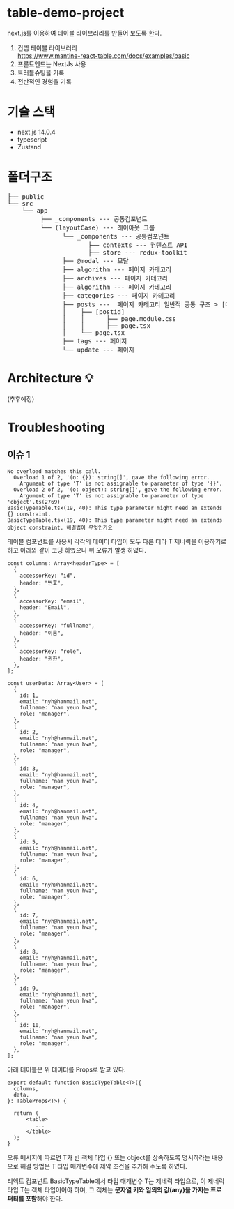 # table-demo-project
next.js를 이용하여 테이블 라이브러리를 만들어 보도록 한다.

1. 컨셉 테이블 라이브러리
</br> https://www.mantine-react-table.com/docs/examples/basic 
3. 프론트엔드는 NextJs 사용
4. 트러블슈팅을 기록
5. 전반적인 경험을 기록
  

# 기술 스택
- next.js 14.0.4
- typescript
- Zustand


# 폴더구조

<pre>
├── public
└── src
    └── app
         ├── _components --- 공통컴포넌트 
         └── (layoutCase) --- 레이아웃 그룹
               └── _components --- 공통컴포넌트 
                      ├── contexts --- 컨텐스트 API
                      ├── store --- redux-toolkit
               ├── @modal --- 모달
               ├── algorithm --- 페이지 카테고리
               ├── archives --- 페이지 카테고리
               ├── algorithm --- 페이지 카테고리
               ├── categories --- 페이지 카테고리
               ├── posts ---  페이지 카테고리 일반적 공통 구조 > [다이나믹라우팅 slug]에 따라 내부로 page.tsx가 더 들어 있는 정도로 차이가 있다.
               │    ├── [postid] 
               │    │      ├── page.module.css 
               │    │      ├── page.tsx 
               │    └── page.tsx 
               ├── tags --- 페이지
               └── update --- 페이지
</pre>


# Architecture 💡
(추후예정)


# Troubleshooting

## 이슈 1
```
No overload matches this call.
  Overload 1 of 2, '(o: {}): string[]', gave the following error.
    Argument of type 'T' is not assignable to parameter of type '{}'.
  Overload 2 of 2, '(o: object): string[]', gave the following error.
    Argument of type 'T' is not assignable to parameter of type 'object'.ts(2769)
BasicTypeTable.tsx(19, 40): This type parameter might need an extends {} constraint.
BasicTypeTable.tsx(19, 40): This type parameter might need an extends object constraint. 해결법이 무엇인가요
```
테이블 컴포넌트를 사용시 각각의 데이터 타입이 모두 다른 터라 T 제너릭을 이용하기로 하고 아래와 같이 코딩 하였으나 위 오류가 발생 하였다.
```
const columns: Array<headerType> = [
  {
    accessorKey: "id",
    header: "번호",
  },
  {
    accessorKey: "email",
    header: "Email",
  },
  {
    accessorKey: "fullname",
    header: "이름",
  },
  {
    accessorKey: "role",
    header: "권한",
  },
];

const userData: Array<User> = [
  {
    id: 1,
    email: "nyh@hanmail.net",
    fullname: "nam yeun hwa",
    role: "manager",
  },
  {
    id: 2,
    email: "nyh@hanmail.net",
    fullname: "nam yeun hwa",
    role: "manager",
  },
  {
    id: 3,
    email: "nyh@hanmail.net",
    fullname: "nam yeun hwa",
    role: "manager",
  },
  {
    id: 4,
    email: "nyh@hanmail.net",
    fullname: "nam yeun hwa",
    role: "manager",
  },
  {
    id: 5,
    email: "nyh@hanmail.net",
    fullname: "nam yeun hwa",
    role: "manager",
  },
  {
    id: 6,
    email: "nyh@hanmail.net",
    fullname: "nam yeun hwa",
    role: "manager",
  },
  {
    id: 7,
    email: "nyh@hanmail.net",
    fullname: "nam yeun hwa",
    role: "manager",
  },
  {
    id: 8,
    email: "nyh@hanmail.net",
    fullname: "nam yeun hwa",
    role: "manager",
  },
  {
    id: 9,
    email: "nyh@hanmail.net",
    fullname: "nam yeun hwa",
    role: "manager",
  },
  {
    id: 10,
    email: "nyh@hanmail.net",
    fullname: "nam yeun hwa",
    role: "manager",
  },
];
```
아래 테이블은 위 데이터를 Props로 받고 있다.
```
export default function BasicTypeTable<T>({
  columns,
  data,
}: TableProps<T>) {
 
  return (
      <table>
         ...
      </table>
  );
}

```
오류 메시지에 따르면 T가 빈 객체 타입 {} 또는 object를 상속하도록 명시하라는 내용으로 해결 방법은 T 타입 매개변수에 제약 조건을 추가해 주도록 하였다.

리액트 컴포넌트 BasicTypeTable에서 타입 매개변수 T는 제네릭 타입으로, 이 제네릭 타입 T는 객체 타입이어야 하며, 그 객체는 <b>문자열 키와 임의의 값(any)을 가지는 프로퍼티를 포함</b>해야 한다.

